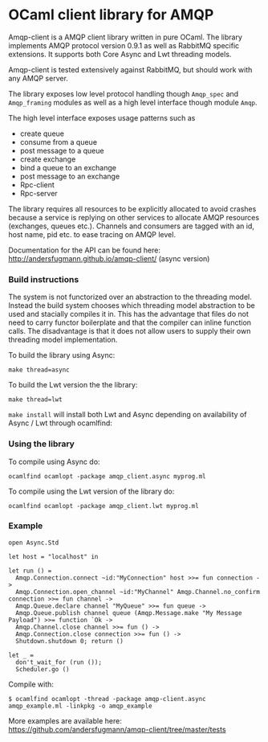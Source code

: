 OCaml client library for AMQP
=============================

Amqp-client is a AMQP client library written in pure OCaml. The
library implements AMQP protocol version 0.9.1 as well as RabbitMQ specific
extensions. It supports both Core Async and Lwt threading models.

Amqp-client is tested extensively against RabbitMQ, but should work
with any AMQP server.

The library exposes low level protocol handling though ```Amqp_spec```
and ```Amqp_framing``` modules as well as a high level interface
though module ```Amqp```.

The high level interface exposes usage patterns such as
 * create queue
 * consume from a queue
 * post message to a queue
 * create exchange
 * bind a queue to an exchange
 * post message to an exchange
 * Rpc-client
 * Rpc-server

The library requires all resources to be explicitly allocated to avoid
crashes because a service is replying on other services to allocate AMQP resources
(exchanges, queues etc.).
Channels and consumers are tagged with an id, host name, pid etc. to ease tracing on AMQP level.

Documentation for the API can be found here:
http://andersfugmann.github.io/amqp-client/ (async version)

### Build instructions
The system is not functorized over an abstraction to the threading model. Instead the
build system chooses which threading model abstraction to be used and stacially compiles it in.
This has the advantage that files do not need to carry functor boilerplate and that the compiler can inline function calls.
The disadvantage is that it does not allow users to supply their own threading model implementation.

To build the library using Async:

```make thread=async```

To build the Lwt version the the library:

```make thread=lwt```

```make install``` will install both Lwt and Async depending on availability of Async / Lwt through ocamlfind:


### Using the library
To compile using Async do:

```ocamlfind ocamlopt -package amqp_client.async myprog.ml```

To compile using the Lwt version of the library do:

```ocamlfind ocamlopt -package amqp_client.lwt myprog.ml```


### Example

```
open Async.Std

let host = "localhost" in

let run () =
  Amqp.Connection.connect ~id:"MyConnection" host >>= fun connection ->
  Amqp.Connection.open_channel ~id:"MyChannel" Amqp.Channel.no_confirm connection >>= fun channel ->
  Amqp.Queue.declare channel "MyQueue" >>= fun queue ->
  Amqp.Queue.publish channel queue (Amqp.Message.make "My Message Payload") >>= function `Ok ->
  Amqp.Channel.close channel >>= fun () ->
  Amqp.Connection.close connection >>= fun () ->
  Shutdown.shutdown 0; return ()

let _ =
  don't_wait_for (run ());
  Scheduler.go ()
```

Compile with:

```
$ ocamlfind ocamlopt -thread -package amqp-client.async amqp_example.ml -linkpkg -o amqp_example
```

More examples are available here: https://github.com/andersfugmann/amqp-client/tree/master/tests
